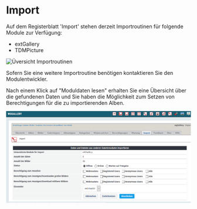 # Import

Auf dem Registerblatt 'Import' stehen derzeit Importroutinen für folgende Module zur Verfügung:

* extGallery
* TDMPicture

![&#xDC;versicht Importroutinen](https://github.com/ggoffy/wggallery-tutorial/tree/6db781ee87636b25a81862e0b0e16b456c78ac72/.gitbook/assets/import1_de.png)

Sofern Sie eine weitere Importroutine benötigen kontaktieren Sie den Modulentwickler.

Nach einem Klick auf "Moduldaten lesen" erhalten Sie eine Übersicht über die gefundenen Daten und Sie haben die Möglichkeit zum Setzen von Berechtigungen für die zu importierenden Alben.

![Details f&#xFC;rImport](../../.gitbook/assets/import2_de.png)

